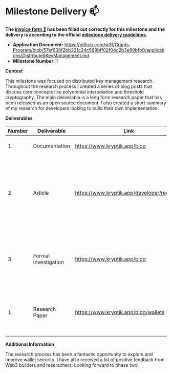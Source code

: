 # Milestone Delivery :mailbox:


**The [invoice form :pencil:](https://docs.google.com/forms/d/e/1FAIpQLSfmNYaoCgrxyhzgoKQ0ynQvnNRoTmgApz9NrMp-hd8mhIiO0A/viewform) has been filled out correctly for this milestone and the delivery is according to the official [milestone delivery guidelines](https://github.com/w3f/Grants-Program/blob/master/docs/milestone-deliverables-guidelines.md).**  

* **Application Document:** https://github.com/w3f/Grants-Program/blob/57ef638f2bb331c24c569bff02f04c2b3e89bfb0/applications/DistributedKeyManagement.md
* **Milestone Number:** 1

**Context**

This milestone was focused on distributed key management research. Throughout the research process I created a series of blog posts that discuss core concepts like polynomial interpolation and threshold cryptography. The main deliverable is a long form research paper that has been released as an open source document. I also created a short summary of my research for developers looking to build their own implementation.

**Deliverables**


| Number | Deliverable | Link | Notes |
| ------------- | ------------- | ------------- |------------- |
| 1. | Documentation |https://www.kryptik.app/blog| Same as the third deliverable.| 
| 2.  | Article | https://www.kryptik.app/developer/recovery | A brief overview of distributed key management with a focus on account recovery. Developers are the target audience.| 
| 3. | Formal Investigation |https://www.kryptik.app/blog| A series of blogs created during the research period (shared via Twitter, HN, etc).| 
| 1. | Research Paper |https://www.kryptik.app/blog/wallets| An open source research paper on distributed key management.| 

**Additional Information**

The research process has been a fantastic opportunity to explore and improve wallet security. I have also received a lot of positive feedback from Web3 builders and reserachers. Looking forward to phase two!
